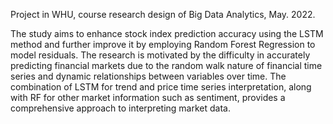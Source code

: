 Project in WHU, course research design of Big Data Analytics, May. 2022.

The study aims to enhance stock index prediction accuracy using the LSTM method and further improve it by employing Random Forest Regression to model residuals. The research is motivated by the difficulty in accurately predicting financial markets due to the random walk nature of financial time series and dynamic relationships between variables over time. The combination of LSTM for trend and price time series interpretation, along with RF for other market information such as sentiment, provides a comprehensive approach to interpreting market data.
